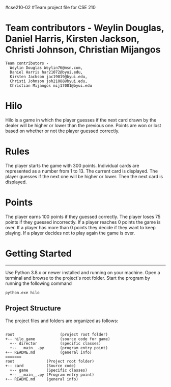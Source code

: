 #cse210-02
#Team project file for CSE 210

Team contributors - Weylin Douglas, Daniel Harris, Kirsten Jackson, Christi Johnson, Christian Mijangos
=======

```
Team contributors -
  Weylin Douglas Weylin76@msn.com,
  Daniel Harris har21072@byui.edu,
  Kirsten Jackson jac19019@byui.edu,
  Christi Johnson joh21088@byui.edu,
  Christian Mijangos mij17001@byui.edu
```


# Hilo

Hilo is a game in which the player guesses if the next card drawn by the dealer will be higher or lower than
the previous one. Points are won or lost based on whether or not the player guessed correctly.

# Rules

The player starts the game with 300 points.
Individual cards are represented as a number from 1 to 13.
The current card is displayed.
The player guesses if the next one will be higher or lower.
Then the next card is displayed.

# Points

The player earns 100 points if they guessed correctly.
The player loses 75 points if they guessed incorrectly.
If a player reaches 0 points the game is over.
If a player has more than 0 points they decide if they want to keep playing.
If a player decides not to play again the game is over.

# Getting Started

---

Use Python 3.8.x or newer installed and running on your machine. Open a terminal and browse to the project's
root folder. Start the program by running the following command

```
python.exe hilo
```

## Project Structure

The project files and folders are organized as follows:

```

root                    (project root folder)
+-- hilo_game           (source code for game)
  +-- director          (specific classes)
  +-- __main__.py       (program entry point)
+-- README.md           (general info)
=======
root              (Project root folder)
+-- card          (Source code)
  +-- game        (Specific classes)
  +-- __main__.py (Program entry point)
+-- README.md     (general info)

```
